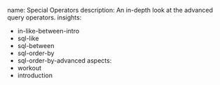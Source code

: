 name: Special Operators
description: An in-depth look at the advanced query operators.
insights:
  - in-like-between-intro
  - sql-like
  - sql-between
  - sql-order-by
  - sql-order-by-advanced
aspects:
  - workout
  - introduction
 
